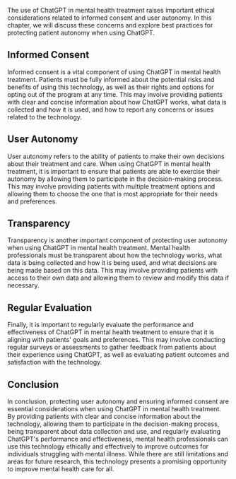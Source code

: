 
The use of ChatGPT in mental health treatment raises important ethical considerations related to informed consent and user autonomy. In this chapter, we will discuss these concerns and explore best practices for protecting patient autonomy when using ChatGPT.

Informed Consent
----------------

Informed consent is a vital component of using ChatGPT in mental health treatment. Patients must be fully informed about the potential risks and benefits of using this technology, as well as their rights and options for opting out of the program at any time. This may involve providing patients with clear and concise information about how ChatGPT works, what data is collected and how it is used, and how to report any concerns or issues related to the technology.

User Autonomy
-------------

User autonomy refers to the ability of patients to make their own decisions about their treatment and care. When using ChatGPT in mental health treatment, it is important to ensure that patients are able to exercise their autonomy by allowing them to participate in the decision-making process. This may involve providing patients with multiple treatment options and allowing them to choose the one that is most appropriate for their needs and preferences.

Transparency
------------

Transparency is another important component of protecting user autonomy when using ChatGPT in mental health treatment. Mental health professionals must be transparent about how the technology works, what data is being collected and how it is being used, and what decisions are being made based on this data. This may involve providing patients with access to their own data and allowing them to review and modify this data if necessary.

Regular Evaluation
------------------

Finally, it is important to regularly evaluate the performance and effectiveness of ChatGPT in mental health treatment to ensure that it is aligning with patients' goals and preferences. This may involve conducting regular surveys or assessments to gather feedback from patients about their experience using ChatGPT, as well as evaluating patient outcomes and satisfaction with the technology.

Conclusion
----------

In conclusion, protecting user autonomy and ensuring informed consent are essential considerations when using ChatGPT in mental health treatment. By providing patients with clear and concise information about the technology, allowing them to participate in the decision-making process, being transparent about data collection and use, and regularly evaluating ChatGPT's performance and effectiveness, mental health professionals can use this technology ethically and effectively to improve outcomes for individuals struggling with mental illness. While there are still limitations and areas for future research, this technology presents a promising opportunity to improve mental health care for all.
